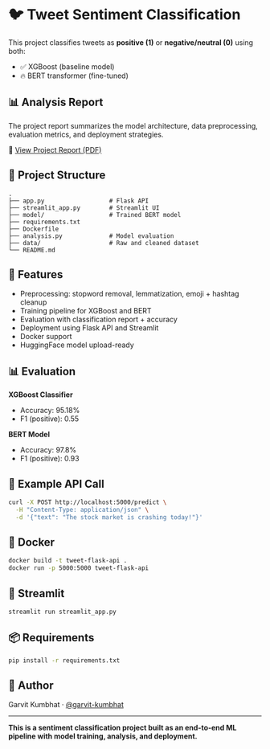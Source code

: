 
# 🐦 Tweet Sentiment Classification

This project classifies tweets as **positive (1)** or **negative/neutral (0)** using both:
- ✅ XGBoost (baseline model)
- 🔥 BERT transformer (fine-tuned)

## 📊 Analysis Report

The project report summarizes the model architecture, data preprocessing, evaluation metrics, and deployment strategies.

📄 [View Project Report (PDF)](./tweet_report.pdf)


## 📁 Project Structure

```
.
├── app.py                  # Flask API
├── streamlit_app.py        # Streamlit UI
├── model/                  # Trained BERT model
├── requirements.txt
├── Dockerfile
├── analysis.py             # Model evaluation
├── data/                   # Raw and cleaned dataset
└── README.md
```

## 🚀 Features

- Preprocessing: stopword removal, lemmatization, emoji + hashtag cleanup
- Training pipeline for XGBoost and BERT
- Evaluation with classification report + accuracy
- Deployment using Flask API and Streamlit
- Docker support
- HuggingFace model upload-ready

## 📊 Evaluation

**XGBoost Classifier**
- Accuracy: 95.18%
- F1 (positive): 0.55

**BERT Model**
- Accuracy: 97.8%
- F1 (positive): 0.93

## 🧪 Example API Call

```bash
curl -X POST http://localhost:5000/predict \
  -H "Content-Type: application/json" \
  -d '{"text": "The stock market is crashing today!"}'
```

## 🐳 Docker

```bash
docker build -t tweet-flask-api .
docker run -p 5000:5000 tweet-flask-api
```

## 🧠 Streamlit

```bash
streamlit run streamlit_app.py
```

## 📦 Requirements

```bash
pip install -r requirements.txt
```

## 📝 Author

Garvit Kumbhat · [@garvit-kumbhat](https://github.com/garvit-kumbhat)

---

**This is a sentiment classification project built as an end-to-end ML pipeline with model training, analysis, and deployment.**
